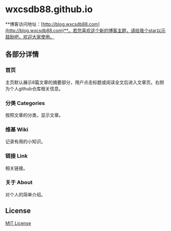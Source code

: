 # wxcsdb88.github.io

**博客访问地址：[http://blog.wxcsdb88.com](http://blog.wxcsdb88.com)**。若您喜欢这个新的博客主题，请给我个star以示鼓励吧，欢迎大家使用。

## 各部分详情

### 首页

主页默认展示8篇文章的摘要部分，用户点击标题或阅读全文后进入文章页。右侧为个人github仓库相关信息。

### 分类 Categories

按照文章的分类，显示文章。

### 维基 Wiki

记录有用的小知识。

### 链接 Link

相关链接。

### 关于 About

对个人的简单介绍。

## License

[MIT License](https://github.com/wxcsdb88/wxcsdb88.github.io/blob/master/LICENSE.md)
